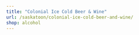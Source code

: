 ```yaml
---
title: "Colonial Ice Cold Beer & Wine"
url: /saskatoon/colonial-ice-cold-beer-and-wine/
shop: alcohol
---
```

